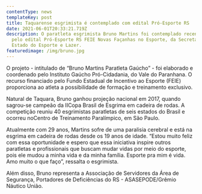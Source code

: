 ```yaml
---
contentType: news
templateKey: post
title: Taquarense esgrimista é contemplado com edital Pró-Esporte RS
date: 2021-06-01T20:33:21.719Z
description: O paratleta esgrimista Bruno Martins foi contemplado recentemente
  pelo edital Pró-Esporte RS FEIE Novas Façanhas no Esporte, da Secretaria de
  Estado do Esporte e Lazer.
featuredimage: /img/bruno.jpg
---
```

O projeto - intitulado de “Bruno Martins Paratleta Gaúcho” - foi elaborado e coordenado pelo Instituto Gaúcho Pró-Cidadania, do Vale do Paranhana. O recurso financiado pelo Fundo Estadual de Incentivo ao Esporte (FEIE) proporciona ao atleta a possibilidade de formação e treinamento exclusivo.

Natural de Taquara, Bruno ganhou projeção nacional em 2017, quando sagrou-se campeão da IICopa Brasil de Esgrima em cadeira de rodas. A competição reuniu 40 esgrimistas paratletas de seis estados do Brasil e ocorreu noCentro de Treinamento Paralímpico, em São Paulo. 

Atualmente com 29 anos, Martins sofre de uma paralisia cerebral e está na esgrima em cadeira de rodas desde os 19 anos de idade. “Estou muito feliz com essa oportunidade e espero que essa iniciativa inspire outros paratletas e profissionais que buscam mudar vidas por meio do esporte, pois ele mudou a minha vida e da minha família. Esporte pra mim é vida. Amo muito o que faço”, ressalta o esgrimista.

Além disso, Bruno representa a Associação de Servidores da Área de Segurança, Portadores de Deficiências do RS - ASASEPODE/Grêmio Náutico União.